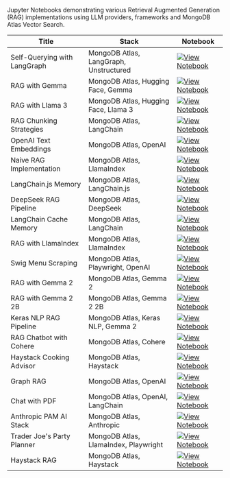 Jupyter Notebooks demonstrating various Retrieval Augmented Generation (RAG) implementations using LLM providers, frameworks and MongoDB Atlas Vector Search.

| Title | Stack | Notebook |
|-------|-------|----------|
| Self-Querying with LangGraph | MongoDB Atlas, LangGraph, Unstructured | [![View Notebook](https://img.shields.io/badge/view-notebook-orange?logo=jupyter)](notebooks/rag/self_querying_mongodb_unstructured_langgraph.ipynb) |
| RAG with Gemma | MongoDB Atlas, Hugging Face, Gemma | [![View Notebook](https://img.shields.io/badge/view-notebook-orange?logo=jupyter)](notebooks/rag/rag_with_hugging_face_gemma_mongodb.ipynb) |
| RAG with Llama 3 | MongoDB Atlas, Hugging Face, Llama 3 | [![View Notebook](https://img.shields.io/badge/view-notebook-orange?logo=jupyter)](notebooks/rag/rag_mongodb_llama3_huggingface_open_source.ipynb) |
| RAG Chunking Strategies | MongoDB Atlas, LangChain | [![View Notebook](https://img.shields.io/badge/view-notebook-orange?logo=jupyter)](notebooks/rag/rag_chunking_strategies.ipynb) |
| OpenAI Text Embeddings | MongoDB Atlas, OpenAI | [![View Notebook](https://img.shields.io/badge/view-notebook-orange?logo=jupyter)](notebooks/rag/openai_text_3_emebdding.ipynb) |
| Naive RAG Implementation | MongoDB Atlas, LlamaIndex | [![View Notebook](https://img.shields.io/badge/view-notebook-orange?logo=jupyter)](notebooks/rag/naive_rag_implemenation_llamaindex.ipynb) |
| LangChain.js Memory | MongoDB Atlas, LangChain.js | [![View Notebook](https://img.shields.io/badge/view-notebook-orange?logo=jupyter)](notebooks/rag/mongodb-langchain-js-memory.ipynb) |
| DeepSeek RAG Pipeline | MongoDB Atlas, DeepSeek | [![View Notebook](https://img.shields.io/badge/view-notebook-orange?logo=jupyter)](notebooks/rag/deepseek_r1_rag_pipeline_with_mongodb.ipynb) |
| LangChain Cache Memory | MongoDB Atlas, LangChain | [![View Notebook](https://img.shields.io/badge/view-notebook-orange?logo=jupyter)](notebooks/rag/mongodb-langchain-cache-memory.ipynb) |
| RAG with LlamaIndex | MongoDB Atlas, LlamaIndex | [![View Notebook](https://img.shields.io/badge/view-notebook-orange?logo=jupyter)](notebooks/rag/building_RAG_with_LlamaIndex_and_MongoDB_Vector_Database.ipynb) |
| Swig Menu Scraping | MongoDB Atlas, Playwright, OpenAI | [![View Notebook](https://img.shields.io/badge/view-notebook-orange?logo=jupyter)](notebooks/rag/SwigMenu_Playwright_OpenAI_MongoDB.ipynb) |
| RAG with Gemma 2 | MongoDB Atlas, Gemma 2 | [![View Notebook](https://img.shields.io/badge/view-notebook-orange?logo=jupyter)](notebooks/rag/rag_with_gemma2_mongodb_open_models.ipynb) |
| RAG with Gemma 2 2B | MongoDB Atlas, Gemma 2 2B | [![View Notebook](https://img.shields.io/badge/view-notebook-orange?logo=jupyter)](notebooks/rag/rag_with_gemma2_2b_mongodb_open_models.ipynb) |
| Keras NLP RAG Pipeline | MongoDB Atlas, Keras NLP, Gemma 2 | [![View Notebook](https://img.shields.io/badge/view-notebook-orange?logo=jupyter)](notebooks/rag/rag_pipeline_kerasnlp_mongodb_gemma2.ipynb) |
| RAG Chatbot with Cohere | MongoDB Atlas, Cohere | [![View Notebook](https://img.shields.io/badge/view-notebook-orange?logo=jupyter)](notebooks/rag/rag_chatbot_with_cohere_and_mongodb.ipynb) |
| Haystack Cooking Advisor | MongoDB Atlas, Haystack | [![View Notebook](https://img.shields.io/badge/view-notebook-orange?logo=jupyter)](notebooks/rag/haystack_mongodb_cooking_advisor_pipeline.ipynb) |
| Graph RAG | MongoDB Atlas, OpenAI | [![View Notebook](https://img.shields.io/badge/view-notebook-orange?logo=jupyter)](notebooks/rag/graphrag_with_mongodb_and_openai.ipynb) |
| Chat with PDF | MongoDB Atlas, OpenAI, LangChain | [![View Notebook](https://img.shields.io/badge/view-notebook-orange?logo=jupyter)](notebooks/rag/chat_with_pdf_mongodb_openai_langchain_POLM_AI_Stack.ipynb) |
| Anthropic PAM AI Stack | MongoDB Atlas, Anthropic | [![View Notebook](https://img.shields.io/badge/view-notebook-orange?logo=jupyter)](notebooks/rag/anthropic_mongodb_pam_ai_stack.ipynb) |
| Trader Joe's Party Planner | MongoDB Atlas, LlamaIndex, Playwright | [![View Notebook](https://img.shields.io/badge/view-notebook-orange?logo=jupyter)](notebooks/rag/TraderJoesFallAIPartyPlanner_PlaywrightLlamaIndexVectorSearch.ipynb) |
| Haystack RAG | MongoDB Atlas, Haystack | [![View Notebook](https://img.shields.io/badge/view-notebook-orange?logo=jupyter)](notebooks/rag/Haystack_MongoDB_Atlas_RAG.ipynb) |
